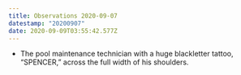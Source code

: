 ```yaml
---
title: Observations 2020-09-07
datestamp: "20200907"
date: 2020-09-09T03:55:42.577Z
---
```

- The pool maintenance technician with a huge blackletter tattoo, “SPENCER,” across the full width of his shoulders.